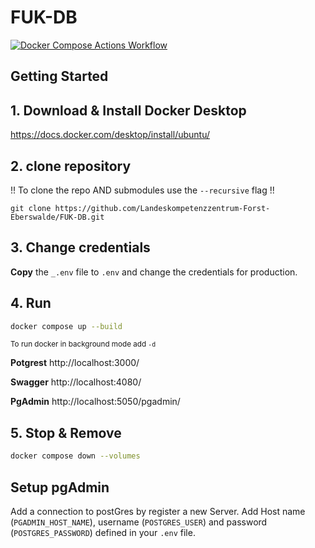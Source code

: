 # FUK-DB

[![Docker Compose Actions Workflow](https://github.com/Thuenen-Forest-Ecosystems/TFM-postgres-docker/actions/workflows/test.yml/badge.svg)](https://github.com/Thuenen-Forest-Ecosystems/TFM-postgres-docker/actions/workflows/test.yml)

## Getting Started

## 1. Download & Install Docker Desktop

https://docs.docker.com/desktop/install/ubuntu/

## 2. clone repository
!! To clone the repo AND submodules use the ```--recursive``` flag !!
```
git clone https://github.com/Landeskompetenzzentrum-Forst-Eberswalde/FUK-DB.git
```

## 3. Change credentials
**Copy** the ```_.env``` file to ```.env``` and change the credentials for production.

## 4. Run

```bash
docker compose up --build
```
<sub>To run docker in background mode add ```-d```</sub>

**Potgrest**
http://localhost:3000/

**Swagger**
http://localhost:4080/

**PgAdmin**
http://localhost:5050/pgadmin/


## 5. Stop & Remove

```bash
docker compose down --volumes
```


## Setup pgAdmin
Add a connection to postGres by register a new Server. Add Host name (```PGADMIN_HOST_NAME```), username (```POSTGRES_USER```) and password (```POSTGRES_PASSWORD```) defined in your ```.env``` file.